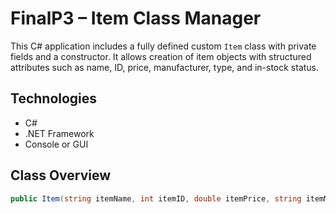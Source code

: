 # FinalP3 – Item Class Manager

This C# application includes a fully defined custom `Item` class with private fields and a constructor. It allows creation of item objects with structured attributes such as name, ID, price, manufacturer, type, and in-stock status.

## Technologies
- C#
- .NET Framework
- Console or GUI

## Class Overview
```csharp
public Item(string itemName, int itemID, double itemPrice, string itemManufacturer, string itemType, bool inStock)
